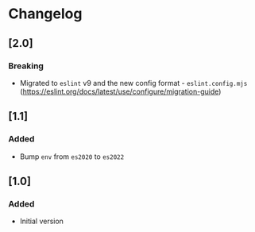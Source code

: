 # Changelog

## [2.0]
### Breaking
- Migrated to `eslint` v9 and the new config format - `eslint.config.mjs` (https://eslint.org/docs/latest/use/configure/migration-guide)

## [1.1]
### Added
- Bump `env` from `es2020` to `es2022`

## [1.0]
### Added
- Initial version
